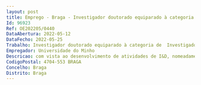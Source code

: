 ```yaml
--- 
layout: post
title: Emprego - Braga - Investigador doutorado equiparado à categoria de  Investigador Auxiliar em regime de direito privado
Id: 96923
Ref: OE202205/0440
DataAbertura: 2022-05-12
DataFecho: 2022-05-25
Trabalho: Investigador doutorado equiparado à categoria de  Investigador Auxiliar em regime de direito privado
Empregador: Universidade do Minho
Descricao: com vista ao desenvolvimento de atividades de I&D, nomeadamente  participar no desenvolvimento e execução de projetos de I&D e em atividades científicas e técnicas conexas  acompanhar os trabalhos desenvolvidos no âmbito dos projetos a seu cargo  colaborar no desenvolvimento de ações de formação no âmbito da metodologia de I&D acompanhar os trabalhos de investigação desenvolvidos pelos bolseiros, pelos estagiários de investigação e pelos assistentes de investigação e participar na sua formação  colaborar na docência e participar em programas de formação da instituição  orientar estudantes do ensino superior, designadamente de licenciatura, de mestrado e de doutoramento  exercer as funções para que tenham sido eleitos ou nomeados nos órgãos colegiais da instituição a que pertençam.
CodigoPostal: 4704-553 BRAGA
Concelho: Braga
Distrito: Braga
--- 
```

